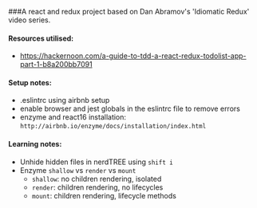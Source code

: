 ###A react and redux project based on Dan Abramov's 'Idiomatic Redux' video series.

#### Resources utilised:
- https://hackernoon.com/a-guide-to-tdd-a-react-redux-todolist-app-part-1-b8a200bb7091

#### Setup notes:
- .eslintrc using airbnb setup
- enable browser and jest globals in the eslintrc file to remove errors
- enzyme and react16 installation: `http://airbnb.io/enzyme/docs/installation/index.html`

#### Learning notes:
- Unhide hidden files in nerdTREE using `shift i`
- Enzyme `shallow` vs `render` vs `mount`
  - `shallow`: no children rendering, isolated
  - `render`: children rendering, no lifecycles
  - `mount`: children rendering, lifecycle methods
